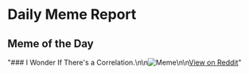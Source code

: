 # Daily Meme Report

## Meme of the Day
"### I Wonder If There's a Correlation.\n\n![Meme](https://i.redd.it/6vddtn7usepd1.png)\n\n[View on Reddit](https://redd.it/1fj67py)"
